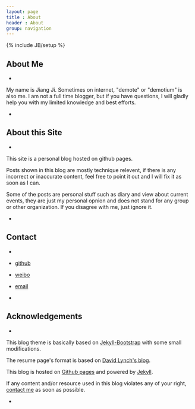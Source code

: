 ```yaml
---
layout: page
title : About
header : About
group: navigation
---
```

{% include JB/setup %}

## About Me    

-  

My name is Jiang Ji. Sometimes on internet, "demote" or "demotium" is also me. I am not a full time blogger, but if you have questions, I will gladly help you with my limited knowledge and best efforts.

-    

## About this Site

-

This site is a personal blog hosted on github pages.

Posts shown in this blog are mostly technique relevent, if there is any incorrect or inaccurate content, feel free to point it out and I will fix it as soon as I can.

Some of the posts are personal stuff such as diary and view about current events, they are just my personal opnion and does not stand for any group or other organization. If you disagree with me, just ignore it.

-

## Contact
-    
- [github](http://www.github.com/demote)

- [weibo](http://www.weibo.com/demote)

- [email](mailto:jiang.ji@hotmail.com)

-

## Acknowledgements

-    

This blog theme is basically based on [Jekyll-Bootstrap](http://jekyllbootstrap.com/) with some small modifications.

The resume page's format is based on [David Lynch's blog](http://davidlynch.org/).

This blog is hosted on [Github pages](http://pages.github.com/) and powered by [Jekyll](http://jekyllrb.com/).

If any content and/or resource used in this blog violates any of your right, [contact me](http://www.jiangji.me/about.html) as soon as possible.

-
